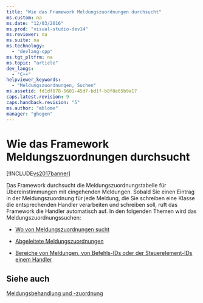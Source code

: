 ```yaml
---
title: "Wie das Framework Meldungszuordnungen durchsucht"
ms.custom: na
ms.date: "12/03/2016"
ms.prod: "visual-studio-dev14"
ms.reviewer: na
ms.suite: na
ms.technology: 
  - "devlang-cpp"
ms.tgt_pltfrm: na
ms.topic: "article"
dev_langs: 
  - "C++"
helpviewer_keywords: 
  - "Meldungszuordnungen, Suchen"
ms.assetid: fd1df878-5601-45d7-bd1f-b8f8e65b9a17
caps.latest.revision: 9
caps.handback.revision: "5"
ms.author: "mblome"
manager: "ghogen"
---
```

# Wie das Framework Meldungszuordnungen durchsucht
[!INCLUDE[vs2017banner](../assembler/inline/includes/vs2017banner.md)]

Das Framework durchsucht die Meldungszuordnungstabelle für Übereinstimmungen mit eingehenden Meldungen.  Sobald Sie einen Eintrag in der Meldungszuordnung für jede Meldung, die Sie schreiben eine Klasse die entsprechenden Handler verarbeiten und schreiben soll, ruft das Framework die Handler automatisch auf.  In den folgenden Themen wird das Meldungszuordnungssuchen:  
  
-   [Wo von Meldungszuordnungen sucht](../mfc/where-to-find-message-maps.md)  
  
-   [Abgeleitete Meldungszuordnungen](../mfc/derived-message-maps.md)  
  
-   [Bereiche von Meldungen, von Befehls\-IDs oder der Steuerelement\-IDs einem Handler](../mfc/handlers-for-message-map-ranges.md)  
  
## Siehe auch  
 [Meldungsbehandlung und \-zuordnung](../mfc/message-handling-and-mapping.md)